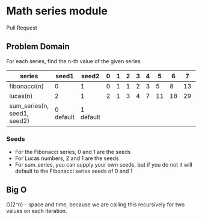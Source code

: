 # Math series module

Pull Request

## Problem Domain

For each series, find the n-th value of the given series

series | seed1 | seed2 | 0 | 1 | 2 | 3 | 4 | 5 | 6 | 7 | etc
------ | ----- | ----- | - | - | - | - | - | - | - | - | ---
fibonacci(n) | 0 | 1 |0 | 1 | 1 | 2 | 3 | 5 | 8 | 13 | ...
lucas(n) | 2 | 1 | 2 | 1 | 3 | 4 | 7 | 11 | 18 | 29 | ...
sum_series(n, seed1, seed2) | 0 default | 1 default |

### Seeds

* For the Fibonacci series, 0 and 1 are the seeds
* For Lucas numbers, 2 and 1 are the seeds
* For sum_series, you can supply your own seeds, but if you do not it will default to the Fibonacci series seeds of 0 and 1

## Big O

O(2^n) - space and time, because we are calling this recursively for two values on each iteration.

